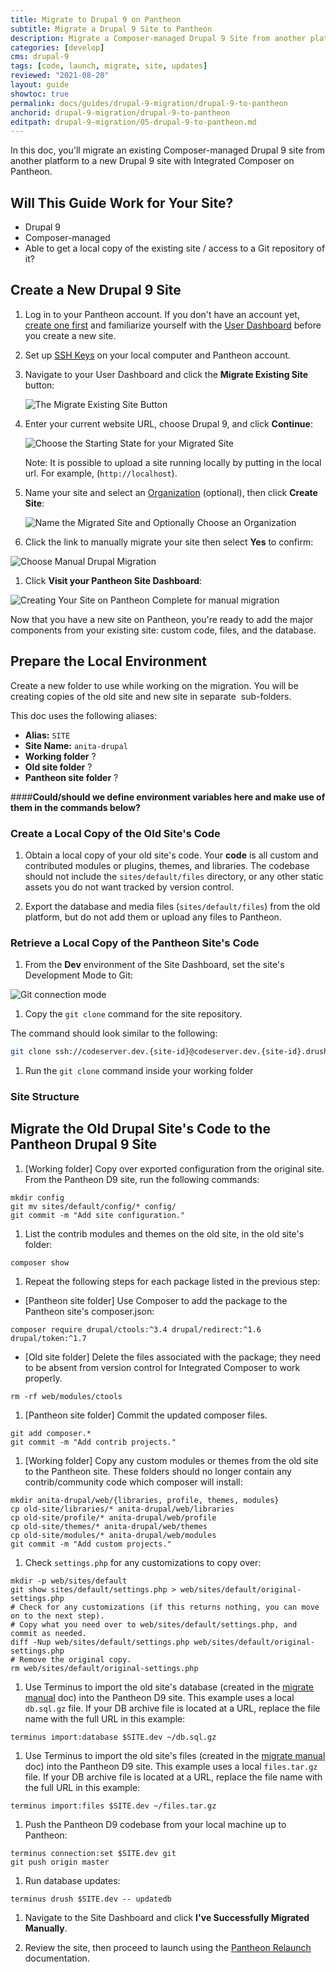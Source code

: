 ```yaml
---
title: Migrate to Drupal 9 on Pantheon
subtitle: Migrate a Drupal 9 Site to Pantheon
description: Migrate a Composer-managed Drupal 9 Site from another platform to Pantheon.
categories: [develop]
cms: drupal-9
tags: [code, launch, migrate, site, updates]
reviewed: "2021-08-20"
layout: guide
showtoc: true
permalink: docs/guides/drupal-9-migration/drupal-9-to-pantheon
anchorid: drupal-9-migration/drupal-9-to-pantheon
editpath: drupal-9-migration/05-drupal-9-to-pantheon.md
---
```


In this doc, you'll migrate an existing Composer-managed Drupal 9 site from another platform to a new Drupal 9 site with Integrated Composer on Pantheon.

## Will This Guide Work for Your Site?

- Drupal 9
- Composer-managed
- Able to get a local copy of the existing site / access to a Git repository of it?

## Create a New Drupal 9 Site

1. Log in to your Pantheon account. If you don't have an account yet, [create one first](https://pantheon.io/register?docs) and familiarize yourself with the [User Dashboard](/guides/quickstart/user-dashboard) before you create a new site.

1. Set up [SSH Keys](/ssh-keys) on your local computer and Pantheon account.

1. Navigate to your User Dashboard and click the **Migrate Existing Site** button:

   ![The Migrate Existing Site Button](../../../images/dashboard/migrate-existing-site.png)

1. Enter your current website URL, choose Drupal 9, and click **Continue**:

   ![Choose the Starting State for your Migrated Site](../../../images/dashboard/migrate-step2.png)

   Note: It is possible to upload a site running locally by putting in the local url. For example, (`http://localhost`).

1. Name your site and select an [Organization](/organizations) (optional), then click **Create Site**:

   ![Name the Migrated Site and Optionally Choose an Organization](../../../images/dashboard/migrate-step3.png)

1. Click the link to manually migrate your site then select **Yes** to confirm:

  ![Choose Manual Drupal Migration](../../../images/dashboard/migrate-manual-drops.png)

1. Click **Visit your Pantheon Site Dashboard**:

  ![Creating Your Site on Pantheon Complete for manual migration](../../../images/dashboard/migrate-manual-visit-your-site-dashboard.png)

Now that you have a new site on Pantheon, you're ready to add the major components from your existing site: custom code, files, and the database.

## Prepare the Local Environment

<Partial file="drupal-9/prepare-local-environment.md" />

Create a new folder to use while working on the migration.  You will be creating copies of the old site and new site in separate  sub-folders.

This doc uses the following aliases:

- **Alias:** `SITE`
- **Site Name:** `anita-drupal`
- **Working folder** ?
- **Old site folder** ?
- **Pantheon site folder** ?

####**Could/should we define environment variables here and make use of them in the commands below?**

### Create a Local Copy of the Old Site's Code

1. Obtain a local copy of your old site's code.  Your **code** is all custom and contributed modules or plugins, themes, and libraries. The codebase should not include the `sites/default/files` directory, or any other static assets you do not want tracked by version control.

1. Export the database and media files (`sites/default/files`) from the old platform, but do not add them or upload any files to Pantheon.

### Retrieve a Local Copy of the Pantheon Site's Code

1. From the **<span class="glyphicons glyphicons-wrench"></span> Dev** environment of the Site Dashboard, set the site's Development Mode to Git:

  ![Git connection mode](../../../images/dashboard/connection-mode-git.png)

1. Copy the `git clone` command for the site repository.

  The command should look similar to the following:

  ```bash
  git clone ssh://codeserver.dev.{site-id}@codeserver.dev.{site-id}.drush.in:2222/~/repository.git
  ```

1. Run the `git clone` command inside your working folder

### Site Structure

<Partial file="ic-upstream-structure.md" />

## Migrate the Old Drupal Site's Code to the Pantheon Drupal 9 Site

1. [Working folder] Copy over exported configuration from the original site. From the Pantheon D9 site, run the following commands:

  ```bash{promptUser: user}
  mkdir config
  git mv sites/default/config/* config/
  git commit -m "Add site configuration."
  ```

1. List the contrib modules and themes on the old site, in the old site's folder:

  ```bash{promptUser: user}
  composer show
  ```

1. Repeat the following steps for each package listed in the previous step:

  - [Pantheon site folder] Use Composer to add the package to the Pantheon site's composer.json:

  ```bash{promptUser: user}
  composer require drupal/ctools:^3.4 drupal/redirect:^1.6 drupal/token:^1.7
  ```

  - [Old site folder] Delete the files associated with the package; they need to be absent from version control for Integrated Composer to work properly.

  ```bash{promptUser: user}
  rm -rf web/modules/ctools
  ```

1. [Pantheon site folder] Commit the updated composer files.

  ```bash{promptUser: user}
  git add composer.*
  git commit -m "Add contrib projects."
  ```

1. [Working folder] Copy any custom modules or themes from the old site to the Pantheon site. These folders should no longer contain any contrib/community code which composer will install:

  ```bash{promptUser: user}
  mkdir anita-drupal/web/{libraries, profile, themes, modules}
  cp old-site/libraries/* anita-drupal/web/libraries
  cp old-site/profile/* anita-drupal/web/profile
  cp old-site/themes/* anita-drupal/web/themes
  cp old-site/modules/* anita-drupal/web/modules
  git commit -m "Add custom projects."
  ```

1. Check `settings.php` for any customizations to copy over:

  ```bash{promptUser: user}
  mkdir -p web/sites/default
  git show sites/default/settings.php > web/sites/default/original-settings.php
  # Check for any customizations (if this returns nothing, you can move on to the next step).
  # Copy what you need over to web/sites/default/settings.php, and commit as needed.
  diff -Nup web/sites/default/settings.php web/sites/default/original-settings.php
  # Remove the original copy.
  rm web/sites/default/original-settings.php
  ```

1. Use Terminus to import the old site's database (created in the [migrate manual](/migrate-manual#add-your-database) doc) into the Pantheon D9 site. This example uses a local `db.sql.gz` file. If your DB archive file is located at a URL, replace the file name with the full URL in this example:

  ```bash{promptUser: user}
  terminus import:database $SITE.dev ~/db.sql.gz
  ```

1. Use Terminus to import the old site's files (created in the [migrate manual](/migrate-manual#upload-your-files) doc) into the Pantheon D9 site. This example uses a local `files.tar.gz` file. If your DB archive file is located at a URL, replace the file name with the full URL in this example:

  ```bash{promptUser: user}
  terminus import:files $SITE.dev ~/files.tar.gz
  ```

1. Push the Pantheon D9 codebase from your local machine up to Pantheon:

  ```bash{promptUser: user}
  terminus connection:set $SITE.dev git
  git push origin master
  ```

1. Run database updates:

  ```bash{promptUser: user}
  terminus drush $SITE.dev -- updatedb
  ```

1. Navigate to the Site Dashboard and click **I've Successfully Migrated Manually**.

1. Review the site, then proceed to launch using the [Pantheon Relaunch](/relaunch) documentation.

